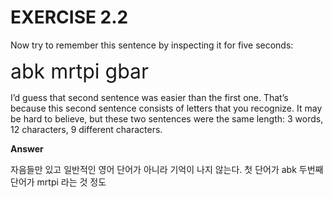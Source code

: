 # EXERCISE 2.2

Now try to remember this sentence by inspecting it for five
seconds:

<font size="6">abk mrtpi gbar</font>

I’d guess that second sentence was easier than the first one. That’s because this second sentence consists of letters that you recognize. It may be hard to believe, but these two sentences were the same length: 3 words, 12 characters, 9 different characters.

**Answer**

자음들만 있고 일반적인 영어 단어가 아니라 기억이 나지 않는다. 첫 단어가 abk 두번째 단어가 mrtpi 라는 것 정도